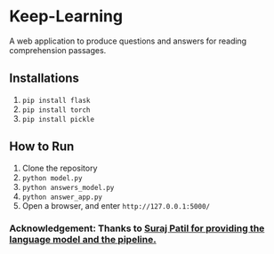 # Keep-Learning
A web application to produce questions and answers for reading comprehension passages. 

## Installations

1. `pip install flask`
2. `pip install torch` 
3. `pip install pickle`

## How to Run
1. Clone the repository 
2. `python model.py` 
3. `python answers_model.py`
4. `python answer_app.py` 
5. Open a browser, and enter `http://127.0.0.1:5000/`


### Acknowledgement: Thanks to [Suraj Patil for providing the language model and the pipeline.](https://github.com/patil-suraj/question_generation) 
